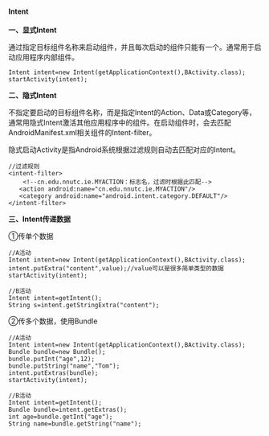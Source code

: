 #### Intent

**一、显式Intent**

通过指定目标组件名称来启动组件，并且每次启动的组件只能有一个。通常用于启动应用程序内部组件。

```
Intent intent=new Intent(getApplicationContext(),BActivity.class);
startActivity(intent);
```

**二、隐式Intent**

不指定要启动的目标组件名称，而是指定Intent的Action、Data或Category等，通常用隐式Intent激活其他应用程序中的组件。在启动组件时，会去匹配AndroidManifest.xml相关组件的Intent-filter。

隐式启动Activity是指Android系统根据过滤规则自动去匹配对应的Intent。

```
//过滤规则
<intent-filter>
    <!--cn.edu.nnutc.ie.MYACTION：标志名，过滤时根据此匹配-->
   <action android:name="cn.edu.nnutc.ie.MYACTION"/>
   <category android:name="android.intent.category.DEFAULT"/>
</intent-filter>
```



**三、Intent传递数据**

①传单个数据

```
//A活动
Intent intent=new Intent(getApplicationContext(),BActivity.class);
intent.putExtra("content",value);//value可以是很多简单类型的数据
startActivity(intent);

//B活动
Intent intent=getIntent();
String s=intent.getStringExtra("content");
```

②传多个数据，使用Bundle

```
//A活动
Intent intent=new Intent(getApplicationContext(),BActivity.class);
Bundle bundle=new Bundle();
bundle.putInt("age",12);
bundle.putString("name","Tom");
intent.putExtras(bundle);
startActivity(intent);

//B活动
Intent intent=getIntent();
Bundle bundle=intent.getExtras();
int age=bundle.getInt("age");
String name=bundle.getString("name");
```


